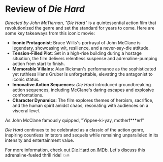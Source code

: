 # Review of *Die Hard*

*Directed by John McTiernan, "Die Hard"* is a quintessential action film that revolutionized the genre and set the standard for years to come. Here are some key takeaways from this iconic movie:

- **Iconic Protagonist**: Bruce Willis's portrayal of John McClane is legendary, showcasing wit, resilience, and a never-say-die attitude.
- **Tension-Filled Plot**: Set in a high-rise building during a hostage situation, the film delivers relentless suspense and adrenaline-pumping action from start to finish.
- **Memorable Villains**: Alan Rickman's performance as the sophisticated yet ruthless Hans Gruber is unforgettable, elevating the antagonist to iconic status.
- **Innovative Action Sequences**: *Die Hard* introduced groundbreaking action sequences, including McClane's daring escapes and explosive confrontations.
- **Character Dynamics**: The film explores themes of heroism, sacrifice, and the human spirit amidst chaos, resonating with audiences on a visceral level.

As John McClane famously quipped, "Yippee-ki-yay, motherf***er!"

*Die Hard* continues to be celebrated as a classic of the action genre, inspiring countless imitators and sequels while remaining unparalleled in its intensity and entertainment value.

For more information, check out [Die Hard on IMDb](https://www.imdb.com/title/tt0095016/). Let's discuss this adrenaline-fueled thrill ride! 💥🔥
